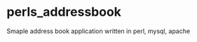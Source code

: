 perls_addressbook
=================

Smaple address book application written in perl, mysql, apache
